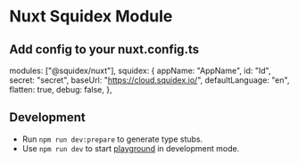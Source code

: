 # Nuxt Squidex Module

## Add config to your nuxt.config.ts

modules: ["@squidex/nuxt"],
squidex: {
appName: "AppName",
id: "Id",
secret: "secret",
baseUrl: "https://cloud.squidex.io/",
defaultLanguage: "en",
flatten: true,
debug: false,
},

## Development

- Run `npm run dev:prepare` to generate type stubs.
- Use `npm run dev` to start [playground](./playground) in development mode.
